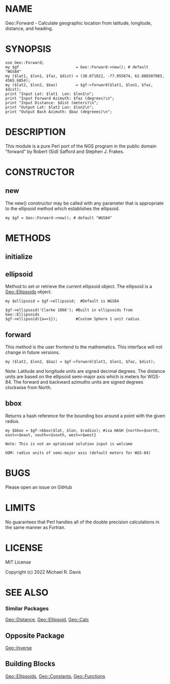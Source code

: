 # NAME

Geo::Forward - Calculate geographic location from latitude, longitude, distance, and heading.

# SYNOPSIS

    use Geo::Forward;
    my $gf                         = Geo::Forward->new(); # default "WGS84"
    my ($lat1, $lon1, $faz, $dist) = (38.871022, -77.055874, 62.888507083, 4565.6854);
    my ($lat2, $lon2, $baz)        = $gf->forward($lat1, $lon1, $faz, $dist);
    print "Input Lat: $lat1  Lon: $lon1\n";
    print "Input Forward Azimuth: $faz (degrees)\n";
    print "Input Distance: $dist (meters)\n";
    print "Output Lat: $lat2 Lon: $lon2\n";
    print "Output Back Azimuth: $baz (degreees)\n";

# DESCRIPTION

This module is a pure Perl port of the NGS program in the public domain "forward" by Robert (Sid) Safford and Stephen J. Frakes.

# CONSTRUCTOR

## new

The new() constructor may be called with any parameter that is appropriate to the ellipsoid method which establishes the ellipsoid.

    my $gf = Geo::Forward->new(); # default "WGS84"

# METHODS

## initialize

## ellipsoid

Method to set or retrieve the current ellipsoid object.  The ellipsoid is a [Geo::Ellipsoids](https://metacpan.org/pod/Geo::Ellipsoids) object.

    my $ellipsoid = $gf->ellipsoid;  #Default is WGS84

    $gf->ellipsoid('Clarke 1866'); #Built in ellipsoids from Geo::Ellipsoids
    $gf->ellipsoid({a=>1});        #Custom Sphere 1 unit radius

## forward

This method is the user frontend to the mathematics. This interface will not change in future versions.

    my ($lat2, $lon2, $baz) = $gf->forward($lat1, $lon1, $faz, $dist);

Note: Latitude and longitude units are signed decimal degrees.   The distance units are based on the ellipsoid semi-major axis which is meters for WGS-84.  The forward and backward azimuths units are signed degrees clockwise from North.

## bbox

Returns a hash reference for the bounding box around a point with the given radius.

    my $bbox = $gf->bbox($lat, $lon, $radius); #isa HASH {north=>$north, east=>$east, south=>$south, west=>$west}

    Note: This is not an optimised solution input is welcome

    UOM: radius units of semi-major axis (default meters for WGS-84)

# BUGS

Please open an issue on GitHub

# LIMITS

No guarantees that Perl handles all of the double precision calculations in the same manner as Fortran.

# LICENSE

MIT License

Copyright (c) 2022 Michael R. Davis

# SEE ALSO

### Similar Packages

[Geo::Distance](https://metacpan.org/pod/Geo::Distance), [Geo::Ellipsoid](https://metacpan.org/pod/Geo::Ellipsoid), [Geo::Calc](https://metacpan.org/pod/Geo::Calc)

## Opposite Package

[Geo::Inverse](https://metacpan.org/pod/Geo::Inverse)

## Building Blocks

[Geo::Ellipsoids](https://metacpan.org/pod/Geo::Ellipsoids), [Geo::Constants](https://metacpan.org/pod/Geo::Constants), [Geo::Functions](https://metacpan.org/pod/Geo::Functions)
